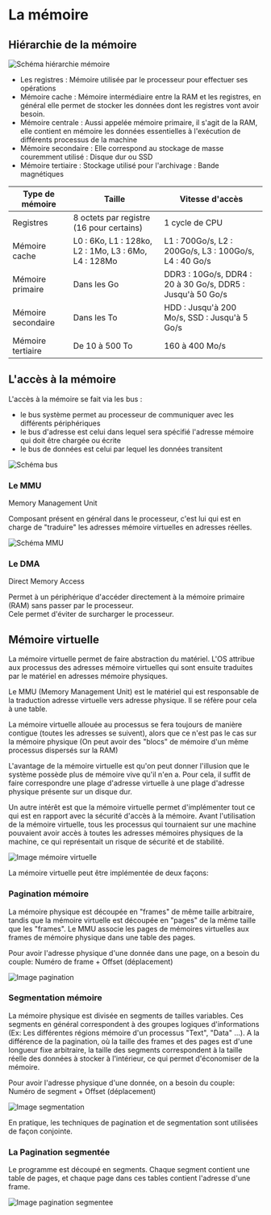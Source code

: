 # La mémoire

## Hiérarchie de la mémoire

![Schéma hiérarchie mémoire](../../images/memoire_hierarchie.png)

- Les registres : Mémoire utilisée par le processeur pour effectuer ses opérations
- Mémoire cache : Mémoire intermédiaire entre la RAM et les registres, en général elle permet de stocker les données dont les registres vont avoir besoin.
- Mémoire centrale : Aussi appelée mémoire primaire, il s'agit de la RAM, elle contient en mémoire les données essentielles à l'exécution de différents processus de la machine
- Mémoire secondaire : Elle correspond au stockage de masse couremment utilisé : Disque dur ou SSD
- Mémoire tertiaire : Stockage utilisé pour l'archivage  : Bande magnétiques

| Type de mémoire    | Taille                                               | Vitesse d'accès                                            |
|--------------------|------------------------------------------------------|------------------------------------------------------------|
| Registres          | 8 octets par registre (16 pour certains)             | 1 cycle de CPU                                             |
| Mémoire cache      | L0 : 6Ko, L1 : 128ko, L2 : 1Mo, L3 : 6Mo, L4 : 128Mo | L1 : 700Go/s, L2 : 200Go/s, L3 : 100Go/s, L4 : 40 Go/s     |
| Mémoire primaire   | Dans les Go                                          | DDR3 : 10Go/s, DDR4 : 20 à 30 Go/s, DDR5 : Jusqu'à 50 Go/s |
| Mémoire secondaire | Dans les To                                          | HDD : Jusqu'à 200 Mo/s, SSD : Jusqu'à 5 Go/s               |
| Mémoire tertiaire  | De 10 à 500 To                                       | 160 à 400 Mo/s                                             |

## L'accès à la mémoire

L'accès à la mémoire se fait via les bus :
- le bus système permet au processeur de communiquer avec les différents périphériques
- le bus d'adresse est celui dans lequel sera spécifié l'adresse mémoire qui doit être chargée ou écrite
- le bus de données est celui par lequel les données transitent

![Schéma bus](../../images/memoire_bus.png)

### Le MMU
Memory Management Unit

Composant présent en général dans le processeur, c'est lui qui est en charge de "traduire" les adresses mémoire virtuelles en adresses réelles.  

![Schéma MMU](../../images/materiel_mmu.png)

### Le DMA
Direct Memory Access

Permet à un périphérique d'accéder directement à la mémoire primaire (RAM) sans passer par le processeur.  
Cele permet d'éviter de surcharger le processeur.


## Mémoire virtuelle

La mémoire virtuelle permet de faire abstraction du matériel.
L'OS attribue aux processus des adresses mémoire virtuelles qui sont ensuite traduites par le matériel en adresses mémoire physiques.

Le MMU (Memory Management Unit) est le matériel qui est responsable de la traduction adresse virtuelle vers adresse physique.
Il se réfère pour cela à une table.

La mémoire virtuelle allouée au processus se fera toujours de manière contigue (toutes les adresses se suivent), alors que ce n'est pas le cas sur la mémoire physique (On peut avoir des "blocs" de mémoire d'un même processus dispersés sur la RAM) 

L'avantage de la mémoire virtuelle est qu'on peut donner l'illusion que le système possède plus de mémoire vive qu'il n'en a.
Pour cela, il suffit de faire correspondre une plage d'adresse virtuelle à une plage d'adresse physique présente sur un disque dur.

Un autre intérêt est que la mémoire virtuelle permet d'implémenter tout ce qui est en rapport avec la sécurité d'accès à la mémoire.
Avant l'utilisation de la mémoire virtuelle, tous les processus qui tournaient sur une machine pouvaient avoir accès à toutes les adresses mémoires physiques de la machine, ce qui représentait un risque de sécurité et de stabilité.

![Image mémoire virtuelle](../../images/memoire_virtuelle.jpg)

La mémoire virtuelle peut être implémentée de deux façons:

### Pagination mémoire

La mémoire physique est découpée en "frames" de même taille arbitraire, tandis que la mémoire virtuelle est découpée en "pages" de la même taille que les "frames".
Le MMU associe les pages de mémoires virtuelles aux frames de mémoire physique dans une table des pages.

Pour avoir l'adresse physique d'une donnée dans une page, on a besoin du couple: 
Numéro de frame + Offset (déplacement)

![Image pagination](../../images/pagination.jpeg)


### Segmentation mémoire

La mémoire physique est divisée en segments de tailles variables. Ces segments en général correspondent à des groupes logiques d'informations (Ex: Les différentes régions mémoire d'un processus "Text", "Data" ...).
A la différence de la pagination, où la taille des frames et des pages est d'une longueur fixe arbitraire, la taille des segments correspondent à la taille réelle des données à stocker à l'intérieur, ce qui permet d'économiser de la mémoire.

Pour avoir l'adresse physique d'une donnée, on a besoin du couple:
Numéro de segment + Offset (déplacement)

![Image segmentation](../../images/processus_memoire.png)

En pratique, les techniques de pagination et de segmentation sont utilisées de façon conjointe.

### La Pagination segmentée

Le programme est découpé en segments. Chaque segment contient une table de pages, et chaque page dans ces tables contient l'adresse d'une frame.

![Image pagination segmentee](../../images/pagination_segmentee.png)



